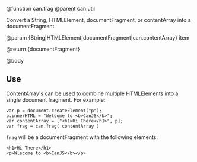 @function can.frag
@parent can.util

Convert a String, HTMLElement, documentFragment, or contentArray into a documentFragment.

@param {String|HTMLElement|documentFragment|can.contentArray} item

@return {documentFragment}

@body

## Use

ContentArray's can be used to combine multiple HTMLElements into a single document fragment.  For example:

    var p = document.createElement("p");
    p.innerHTML = "Welcome to <b>CanJS</b>";
    var contentArray = ["<h1>Hi There</h1>", p];
    var frag = can.frag( contentArray )

`frag` will be a documentFragment with the following elements:

    <h1>Hi There</h1>
    <p>Wlecome to <b>CanJS</b></p>
